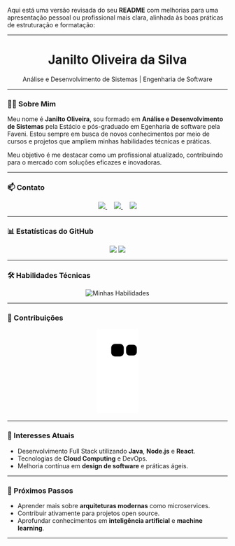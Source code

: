Aqui está uma versão revisada do seu **README** com melhorias para uma apresentação pessoal ou profissional mais clara, alinhada às boas práticas de estruturação e formatação:

---

<h1 align="center">Janilto Oliveira da Silva</h1>
<p align="center"> Análise e Desenvolvimento de Sistemas | Engenharia de Software </p>

---

### 👨‍💻 Sobre Mim

Meu nome é **Janilto Oliveira**, sou formado em **Análise e Desenvolvimento de Sistemas** pela Estácio e pós-graduado em Egenharia de software pela Faveni. Estou sempre em busca de novos conhecimentos por meio de cursos e projetos que ampliem minhas habilidades técnicas e práticas.

Meu objetivo é me destacar como um profissional atualizado, contribuindo para o mercado com soluções eficazes e inovadoras.

---

### 📫 Contato

<p align="center">
    <a href="mailto:jncenter3@gmail.com">
        <img width="90px" src="https://img.shields.io/badge/Gmail-D14836?style=for-the-badge&logo=gmail&logoColor=white">
    </a>
    &nbsp;&nbsp;&nbsp;
    <a href="https://www.linkedin.com/in/janilto-oliveira/">
        <img width="90px" src="https://img.shields.io/badge/LinkedIn-%230077B5.svg?style=for-the-badge&logo=linkedin&logoColor=white">
    </a>
    &nbsp;&nbsp;&nbsp;
    <a href="https://api.whatsapp.com/send?phone=5522988169294" target="_blank">
        <img width="100px" src="https://img.shields.io/badge/WhatsApp-25D366?style=for-the-badge&logo=whatsapp&logoColor=white">
    </a>
</p>

---

### 📊 Estatísticas do GitHub

<div align="center">
    <img width="48%" src="https://github-readme-stats.vercel.app/api?username=Jackanilto&show_icons=true&theme=tokyonight" />
    <img width="48%" src="https://github-readme-stats.vercel.app/api/top-langs/?username=Jackanilto&layout=compact&theme=tokyonight" />
</div>

---

### 🛠️ Habilidades Técnicas

<p align="center">
    <img src="https://skillicons.dev/icons?i=js,ts,css,html,react,nextjs,nodejs,mysql,java,idea,angular,vscode,spring,github,figma&perline=9" alt="Minhas Habilidades" />
</p>

---

### 🐍 Contribuições

<p align="center">
    <img src="https://github.com/Jackanilto/Jackanilto/blob/output/github-contribution-grid-snake.svg" alt="Snake Animation" />
</p>

---

### 🌱 Interesses Atuais

- Desenvolvimento Full Stack utilizando **Java**, **Node.js** e **React**.
- Tecnologias de **Cloud Computing** e DevOps.
- Melhoria contínua em **design de software** e práticas ágeis.

---

### 🚀 Próximos Passos

- Aprender mais sobre **arquiteturas modernas** como microservices.
- Contribuir ativamente para projetos open source.
- Aprofundar conhecimentos em **inteligência artificial** e **machine learning**.

---

